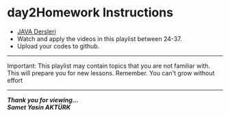 # day2Homework Instructions

* [JAVA Dersleri](https://www.youtube.com/watch?v=uucRtKBo6Yg&list=PLqG356ExoxZUGwbqoJEKSMnaxVJe4Uvf8)
* Watch and apply the videos in this playlist between 24-37.
* Upload your codes to github.
---
Important: This playlist may contain topics that you are not familiar with. This will prepare you for new lessons.
Remember. You can't grow without effort

---
<b><em>Thank you for viewing... <br>
Samet Yasin AKTÜRK </em></b>
